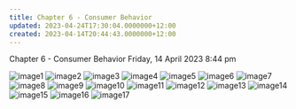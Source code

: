 ```yaml
---
title: Chapter 6 - Consumer Behavior
updated: 2023-04-24T17:30:04.0000000+12:00
created: 2023-04-14T20:44:43.0000000+12:00
---
```


Chapter 6 - Consumer Behavior
Friday, 14 April 2023
8:44 pm

![image1](../../../../resources/6fd934aa4ef3478184fa5182adba2465.png)
![image2](../../../../resources/7c2c15fa029e48b1968e59128ae6c81c.png)
![image3](../../../../resources/ea399bc7aac147ad8dc9b6375a974f13.png)
![image4](../../../../resources/ea80b3aa1ce142fab4a12c312ddee053.png)
![image5](../../../../resources/eeaffff862f64b9198b7ae51ae60d70b.png)
![image6](../../../../resources/0bcee0c47d124522a2231e427b6dc187.png)
![image7](../../../../resources/21e8ad451fe74ea8afbbe6a6da1f98d8.png)
![image8](../../../../resources/e7dc995d41db4a57b2e8dc4117c8c1a9.png)
![image9](../../../../resources/7dd1b0acd20241edb829dcfa2dccaf36.png)
![image10](../../../../resources/1aeb3722f26e48ee824fe18eb1bf6c0a.png)
![image11](../../../../resources/cca5b6cd37bd4481ab94ed64a926f958.png)
![image12](../../../../resources/0008597aef364d02aeb8aef26d7e93b9.png)
![image13](../../../../resources/2d7ad434231943fa90056748d5beffb9.png)
![image14](../../../../resources/7affcfd967cb4cf1b9752a4102a0eeed.png)
![image15](../../../../resources/9c702ecd64c3417094fe42262ed2894b.png)
![image16](../../../../resources/7c9c3401e9cc45feaf22a3f8e603effb.png)
![image17](../../../../resources/f573529fc5cc42d6ad5096771650bc17.png)
